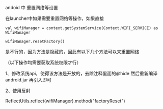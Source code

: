andoid 中 重置网络等设置

在launcher中如果需要重置网络等操作，如果直接

```
val wifiManager = context.getSystemService(Context.WIFI_SERVICE) as WifiManager

wifiManager.resetFactory()
```
是不行的，因为方法是隐藏的，因此有以下几个方法可以来重置网络

（以下操作均需要获取系统权限才行）

1、修改系统api，使得该方法是开放的，去除注释里面的@hide 然后重新编译android.jar 再引入即可

2、使用反射

ReflectUtils.reflect(wifiManager).method("factoryReset")

